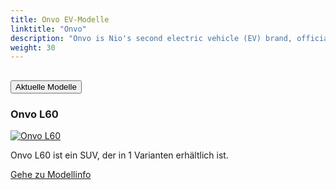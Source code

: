 ```yaml
---
title: Onvo EV-Modelle
linktitle: "Onvo"
description: "Onvo is Nio's second electric vehicle (EV) brand, officially launched in May 2024. The brand is designed to target the mainstream family market, with a focus on offering high-quality, smart EVs at more accessible price points compared to Nio’s luxury lineup. The name 'Onvo' stands for 'On Voyage' symbolizing a journey towards happiness, especially with family."
weight: 30
---
```

<!-- markdownlint-disable MD033 -->
<!-- markdownlint-disable MD010 -->


<div class="accordion" id="accordionPanelsStayOpenExample">
    <div class="accordion-item">
        <h2 class="accordion-header">
            <button class="accordion-button" type="button" data-bs-toggle="collapse" data-bs-target="#panelsStayOpen-collapseOne" aria-expanded="true" aria-controls="panelsStayOpen-collapseOne">
                        Aktuelle Modelle
            </button>
        </h2>
        <div id="panelsStayOpen-collapseOne" class="accordion-collapse collapse show">
            <div class="accordion-body">
    <div class="container p-3 mb-4 bg-body-tertiary rounded border">
        <h3>Onvo L60</h3>
        <div class="row">
            <div class="col col-12 col-md-6">
                <a href="l60">
                    <img src="https://media.evkx.net/multimedia/models/onvo/l60/l60_awd/main_1_st.jpg" class="img-fluid" alt="Onvo L60" >
                </a>
            </div>
            <div class="col col-12 col-md-6"><p>
Onvo L60 ist ein SUV, der in 1 Varianten erhältlich ist.
</p>
	<a href="l60/" class="btn btn-outline-primary" role="button">Gehe zu Modellinfo</a>
		</div>
	</div>
</div>
        </div>
    </div>
</div></div>
